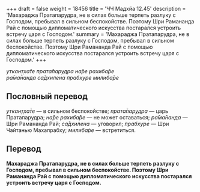 +++
draft = false
weight = 18456
title = 'ЧЧ Мадхйа 12.45'
description = 'Махараджа Пратапарудра, не в силах больше терпеть разлуку с Господом, пребывал в сильном беспокойстве. Поэтому Шри Рамананда Рай с помощью дипломатического искусства постарался устроить встречу царя с Господом.'
summary = 'Махараджа Пратапарудра, не в силах больше терпеть разлуку с Господом, пребывал в сильном беспокойстве. Поэтому Шри Рамананда Рай с помощью дипломатического искусства постарался устроить встречу царя с Господом.'
+++

_уткан̣т̣ха̄те прата̄парудра на̄ре рахиба̄ре  
ра̄ма̄нанда са̄дхилена прабхуре милиба̄ре_

## Пословный перевод

_уткан̣т̣ха̄те_ — в сильном беспокойстве; _прата̄парудра_ — царь Пратапарудра; _на̄ре_ _рахиба̄ре_ — не может оставаться; _ра̄ма̄нанда_ — Шри Рамананда Рай; _са̄дхилена_ — уговорил; _прабхуре_ — Шри Чайтанью Махапрабху; _милиба̄ре_ — встретиться.

## Перевод

**Махараджа Пратапарудра, не в силах больше терпеть разлуку с Господом, пребывал в сильном беспокойстве. Поэтому Шри Рамананда Рай с помощью дипломатического искусства постарался устроить встречу царя с Господом.**
